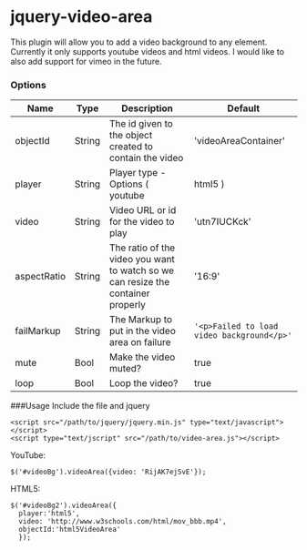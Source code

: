 # jquery-video-area
This plugin will allow you to add a video background to any element. Currently it only supports youtube videos and html videos. I would like to also add support for vimeo in the future.

### Options
| Name | Type | Description | Default |
|------|------|-------------|---------|
| objectId | String | The id given to the object created to contain the video | 'videoAreaContainer' |
| player | String | Player type - Options ( youtube | html5 ) | 'youtube' |
| video | String | Video URL or id for the video to play | 'utn7IUCKck' |
| aspectRatio | String | The ratio of the video you want to watch so we can resize the container properly | '16:9' |
| failMarkup | String | The Markup to put in the video area on failure | ```'<p>Failed to load video background</p>'``` |
| mute | Bool | Make the video muted? | true |
| loop | Bool | Loop the video? | true |

###Usage
Include the file and jquery
```
<script src="/path/to/jquery/jquery.min.js" type="text/javascript"></script>
<script type="text/jscript" src="/path/to/video-area.js"></script>
```

YouTube:
```
$('#videoBg').videoArea({video: 'RijAK7ejSvE'});
```
HTML5:
```
$('#videoBg2').videoArea({
  player:'html5',
  video: 'http://www.w3schools.com/html/mov_bbb.mp4',
  objectId:'html5VideoArea'
  }); 
```
